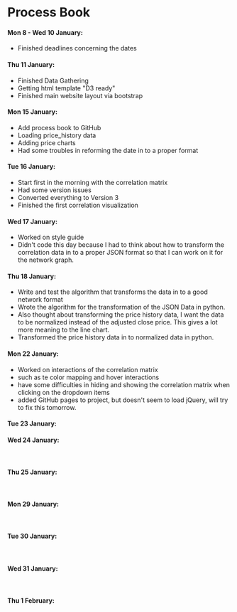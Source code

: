 
# Process Book
#### Mon 8 - Wed 10 January:
- Finished deadlines concerning the dates

#### Thu 11 January:
- Finished Data Gathering
- Getting html template "D3 ready"
- Finished main website layout via bootstrap 

#### Mon 15 January: 
- Add process book to GitHub
- Loading price_history data
- Adding price charts
- Had some troubles in reforming the date in to a proper format  

#### Tue 16 January: 
- Start first in the morning with the correlation matrix
- Had some version issues
- Converted everything to Version 3 
- Finished the first correlation visualization  

#### Wed 17 January: 
- Worked on style guide 
- Didn't code this day because I had to think about how to transform the correlation data in to a proper JSON format so that I can work on it for the network graph.

#### Thu 18 January:
- Write and test the algorithm that transforms the data in to a good network format
- Wrote the algorithm for the transformation of the JSON Data in python.
- Also thought about transforming the price history data, I want the data to be normalized instead of the adjusted close price. This gives a lot more meaning to the line chart. 
- Transformed the price history data in to normalized data in python.

#### Mon 22 January:
- Worked on interactions of the correlation matrix
- such as te color mapping and hover interactions
- have some difficulties in hiding and showing the correlation matrix when clicking on the dropdown items
- added GitHub pages to project, but doesn't seem to load jQuery, will try to fix this tomorrow. 

#### Tue 23 January:


#### Wed 24 January: 
<br />

#### Thu 25 January:
<br />

#### Mon 29 January:
<br />

#### Tue 30 January:
<br />

#### Wed 31 January: 
<br />

#### Thu 1 February:
<br />
